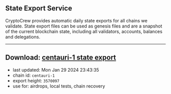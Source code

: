 ## State Export Service
CryptoCrew provides automatic daily state exports for all chains we validate. State export files can be used as genesis files and are a snapshot of the current blockchain state, including all validators, accounts, balances and delegations.

---
**Download: [centauri-1 state export](https://dl.ccvalidators.com/SERVICE/composable/centauri-1_export_3570097.json)**
---

- last updated: Mon Jan 29 2024 23:43:35
- chain id: `centauri-1`
- export height: `3570097`
- use for: airdrops, local tests, chain recovery
